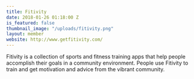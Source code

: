 ```yaml
---
title: Fitivity
date: 2018-01-26 01:18:00 Z
is_featured: false
thumbnail_image: "/uploads/fitivity.png"
layout: member
website: http://www.getfitivity.com/
---
```


Fitivity is a collection of sports and fitness training apps that help people accomplish their goals in a community environment. People use Fitivity to train and get motivation and advice from the vibrant community.